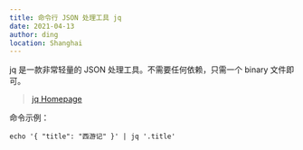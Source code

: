 ```yaml
---
title: 命令行 JSON 处理工具 jq
date: 2021-04-13
author: ding
location: Shanghai
---
```



jq 是一款非常轻量的 JSON 处理工具。不需要任何依赖，只需一个 binary 文件即可。

> [jq Homepage](https://stedolan.github.io/jq)


命令示例：

```shell
echo '{ "title": "西游记" }' | jq '.title'
```


